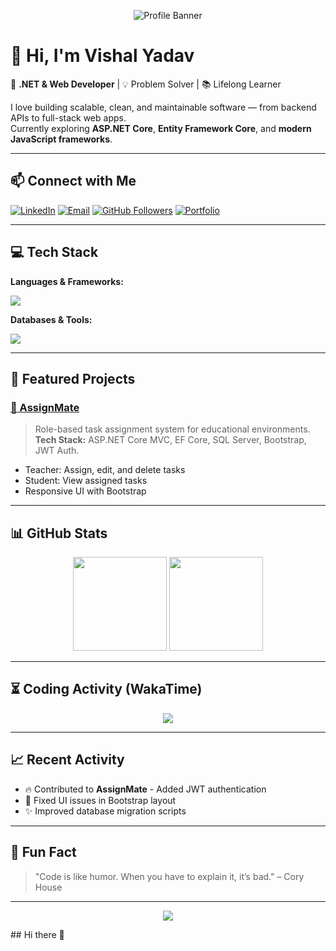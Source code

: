 <!-- Banner Image -->
<p align="center">
  <img src="https://via.placeholder.com/1000x200.png?text=Welcome+to+My+GitHub+Profile" alt="Profile Banner" />
</p>

# 👋 Hi, I'm Vishal Yadav

🚀 **.NET & Web Developer** | 💡 Problem Solver | 📚 Lifelong Learner  

I love building scalable, clean, and maintainable software — from backend APIs to full-stack web apps.  
Currently exploring **ASP.NET Core**, **Entity Framework Core**, and **modern JavaScript frameworks**.

---

## 📫 Connect with Me
[![LinkedIn](https://img.shields.io/badge/LinkedIn-0077B5?style=flat&logo=linkedin&logoColor=white)](https://linkedin.com/in/your-link)
[![Email](https://img.shields.io/badge/Email-Contact%20Me-red?style=flat&logo=gmail&logoColor=white)](mailto:your.email@example.com)
[![GitHub Followers](https://img.shields.io/github/followers/vishalydvv03?label=Follow&style=social)](https://github.com/vishalydvv03)
[![Portfolio](https://img.shields.io/badge/Portfolio-Visit%20Now-blue?style=flat&logo=internet-explorer&logoColor=white)](https://your-portfolio-link.com)

---

## 💻 Tech Stack

**Languages & Frameworks:**
<p>
  <img src="https://skillicons.dev/icons?i=cs,dotnet,js,ts,bootstrap,html,css,jquery,angular" />
</p>

**Databases & Tools:**
<p>
  <img src="https://skillicons.dev/icons?i=mssql,git,github,postman,visualstudio,vscode" />
</p>

---

## 🚀 Featured Projects

### [📌 AssignMate](https://github.com/vishalydvv03/AssignMate)
> Role-based task assignment system for educational environments.  
> **Tech Stack:** ASP.NET Core MVC, EF Core, SQL Server, Bootstrap, JWT Auth.  
- Teacher: Assign, edit, and delete tasks  
- Student: View assigned tasks  
- Responsive UI with Bootstrap  

---

## 📊 GitHub Stats

<p align="center">
  <img src="https://github-readme-stats.vercel.app/api?username=vishalydvv03&show_icons=true&theme=radical" height="150" />
  <img src="https://github-readme-stats.vercel.app/api/top-langs/?username=vishalydvv03&layout=compact&theme=radical" height="150" />
</p>

---

## ⏳ Coding Activity (WakaTime)
<!-- You can set this up at https://wakatime.com -->
<p align="center">
  <img src="https://github-readme-stats.vercel.app/api/wakatime?username=YourWakaTimeUsername&layout=compact&theme=radical" />
</p>

---

## 📈 Recent Activity
<!-- This section can be automated with GitHub Actions -->
- 🔥 Contributed to **AssignMate** - Added JWT authentication
- 🐛 Fixed UI issues in Bootstrap layout
- ✨ Improved database migration scripts

---

## 📜 Fun Fact
> "Code is like humor. When you have to explain it, it’s bad." – Cory House

---

<p align="center">
  <img src="https://img.shields.io/badge/Last%20Updated-{{DATE}}-brightgreen" />
</p>
## Hi there 👋

<!--
**vishalydvv03/vishalydvv03** is a ✨ _special_ ✨ repository because its `README.md` (this file) appears on your GitHub profile.

Here are some ideas to get you started:

- 🔭 I’m currently working on ...
- 🌱 I’m currently learning ...
- 👯 I’m looking to collaborate on ...
- 🤔 I’m looking for help with ...
- 💬 Ask me about ...
- 📫 How to reach me: ...
- 😄 Pronouns: ...
- ⚡ Fun fact: ...
-->
